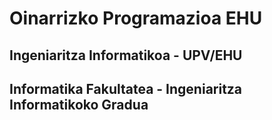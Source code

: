 # Oinarrizko Programazioa EHU
## Ingeniaritza Informatikoa - UPV/EHU
## Informatika Fakultatea - Ingeniaritza Informatikoko Gradua
